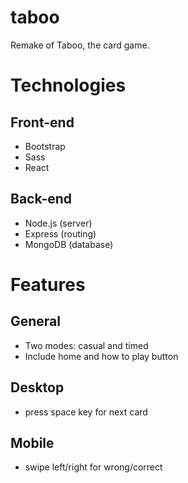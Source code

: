 # taboo
Remake of Taboo, the card game.

# Technologies

## Front-end
- Bootstrap
- Sass
- React

## Back-end
- Node.js (server)
- Express (routing)
- MongoDB (database)

# Features

## General
- Two modes: casual and timed
- Include home and how to play button

## Desktop
- press space key for next card

## Mobile
- swipe left/right for wrong/correct

